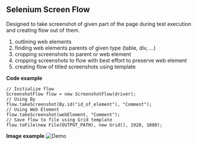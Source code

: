 ## Selenium Screen Flow ##
Designed to take screenshot of given part of the page 
during test execution and creating flow out of them.

1. outlining web elements
2. finding  web elements parents of given type (table, div, ...) 
3. cropping screenshots to parent or web element
4. cropping screenshots to flow with best effort to preserve web element
5. creating flow of titled screenshots using template

<b>Code example</b>

	// Initialize flow
	ScreenshotFlow flow = new ScreenshotFlow(driver);
	// Using By
	flow.takeScreenshot(By.id("id_of_element"), "Comment");
	// Using Web Element
	flow.takeScreenshot(webElement, "Comment");
	// Save flow to file using Grid template
	flow.toFile(new File(OUTPUT_PATH), new Grid(), 1920, 1080);

<b>Image example</b>
 ![Demo](https://raw.github.com/sun4android/SeleniumScreenFlow/master/view/full.png)